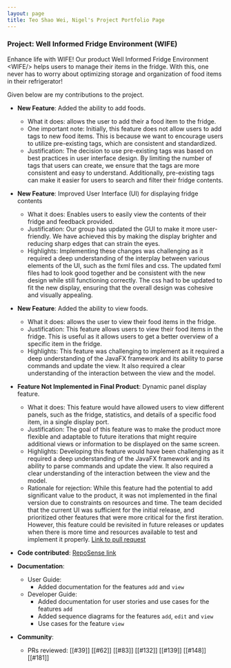 ```yaml
---
layout: page
title: Teo Shao Wei, Nigel's Project Portfolio Page
---
```


### Project: Well Informed Fridge Environment (WIFE) 
Enhance life with WIFE! Our product Well Informed Fridge Environment &lt;WIFE/&gt; helps users to manage their 
items in the fridge. With this, one never has to worry about optimizing storage and organization of food items in their 
refrigerator!

Given below are my contributions to the project.

* **New Feature**: Added the ability to add foods.
    * What it does: allows the user to add their a food item to the fridge. 
    * One important note: Initially, this feature does not allow users to add tags to new food items. This is because we want to encourage users to utilize pre-existing tags, which are consistent and standardized.
    * Justification: The decision to use pre-existing tags was based on best practices in user interface design. By limiting the number of tags that users can create, we ensure that the tags are more consistent and easy to understand. Additionally, pre-existing tags can make it easier for users to search and filter their fridge contents.

* **New Feature**: Improved User Interface (UI) for displaying fridge contents
    * What it does:  Enables users to easily view the contents of their fridge and feedback provided.
    * Justification: Our group has updated the GUI to make it more user-friendly. We have achieved this by making the display brighter and reducing sharp edges that can strain the eyes.
    * Highlights: Implementing these changes was challenging as it required a deep understanding of the interplay between various elements of the UI, such as the fxml files and css. The updated fxml files had to look good together and be consistent with the new design while still functioning correctly. The css had to be updated to fit the new display, ensuring that the overall design was cohesive and visually appealing.

* **New Feature**: Added the ability to view foods.
    * What it does: allows the user to view their food items in the fridge.
    * Justification: This feature allows users to view their food items in the fridge. This is useful as it allows users to get a better overview of a specific item in the fridge.
    * Highlights: This feature was challenging to implement as it required a deep understanding of the JavaFX framework and its ability to parse commands and update the view. It also required a clear understanding of the interaction between the view and the model.

* **Feature Not Implemented in Final Product**: Dynamic panel display feature.
    * What it does: This feature would have allowed users to view different panels, such as the fridge, statistics, and details of a specific food item, in a single display port.
    * Justification: The goal of this feature was to make the product more flexible and adaptable to future iterations that might require additional views or information to be displayed on the same screen.
    * Highlights: Developing this feature would have been challenging as it required a deep understanding of the JavaFX framework and its ability to parse commands and update the view. It also required a clear understanding of the interaction between the view and the model.
    * Rationale for rejection: While this feature had the potential to add significant value to the product, it was not implemented in the final version due to constraints on resources and time. The team decided that the current UI was sufficient for the initial release, and prioritized other features that were more critical for the first iteration. However, this feature could be revisited in future releases or updates when there is more time and resources available to test and implement it properly. [Link to pull request](https://github.com/AY2223S2-CS2103T-T11-1/tp/pull/190)
    

* **Code contributed**: [RepoSense link](https://nus-cs2103-ay2223s2.github.io/tp-dashboard/?search=nigelteosw&breakdown=true&sort=groupTitle&sortWithin=title&since=2023-02-17&timeframe=commit&mergegroup=&groupSelect=groupByRepos&checkedFileTypes=docs~functional-code~test-code~other&tabOpen=true&tabType=authorship&tabAuthor=nigelteosw&tabRepo=AY2223S2-CS2103T-T11-1%2Ftp%5Bmaster%5D&authorshipIsMergeGroup=false&authorshipFileTypes=docs~functional-code~test-code~other&authorshipIsBinaryFileTypeChecked=false&authorshipIsIgnoredFilesChecked=false)


* **Documentation**:
    * User Guide:
        * Added documentation for the features `add` and `view` 
    * Developer Guide:
        * Added documentation for user stories and use cases for the features `add`
        * Added sequence diagrams for the features `add`, `edit` and `view`
        * Use cases for the feature `view`

* **Community**:
    * PRs reviewed: [[#39]] [[#62]] [[#83]] [[#132]] [[#139]] [[#148]] [[#181]]


